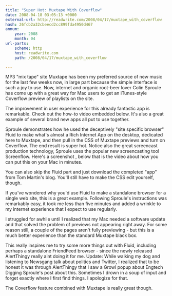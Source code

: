 ```yaml
---
title: "Super Hot: Muxtape With Coverflow"
date: 2008-04-18 03:05:13 +0000
external-url: http://readwrite.com/2008/04/17/muxtape_with_coverflow
hash: 26fcb2a32cbeecd2cc899fda4950d467
annum:
    year: 2008
    month: 04
url-parts:
    scheme: http
    host: readwrite.com
    path: /2008/04/17/muxtape_with_coverflow

---
```


MP3 "mix tape" site Muxtape has been my preferred source of new music for the last few weeks now, in large part because the simple interface is such a joy to use.  Now, internet and organic root-beer lover Colin Sproule has come up with a great way for Mac users to get an iTunes-style Coverflow preview of playlists on the site.  

The improvement in user experience for this already fantastic app is remarkable.  Check out the how-to video embedded below.  It's also a great example of several brand new apps all put to use together.



Sproule demonstrates how he used the deceptively "site specific browser" Fluid to make what's almost a Rich Internet App on the desktop, dedicated here to Muxtape, and then pull in the CSS of Muxtape previews and turn on Coverflow.  The end result is super hot.  Notice also the great screencast production technology, Sproule uses the popular new screencasting tool Screenflow.  Here's a screenshot , below that is the video about how you can put this on your Mac in minutes.






You can also skip the Fluid part and just download the completed "app" from Tom Martin's blog.  You'll still have to make the CSS edit yourself, though.


If you've wondered why you'd use Fluid to make a standalone browser for a single web site, this is a great example.  Following Sproule's instructions was remarkably easy, it took me less than five minutes and added a wrinkle to my internet experience that I expect to use regularly.  


I struggled for awhile until I realized that my Mac needed a software update and that solved the problem of previews not appearing right away.  For some reason still, a couple of the pages aren't fully previewing - but this is a much better experience than the standard Muxtape black box.


This really inspires me to try some more things out with Fluid, including perhaps a standalone FriendFeed browser - since the newly released AlertThingy really aint doing it for me. Update: While walking my dog and listening to Newsgang talk about politics and Twitter, I realized that to be honest it was through AlertThingy that I saw a Growl popup about Engtech Digging Sproule's post about this.  Sometimes I drown in a soup of input and forget exactly where I first find things.  I apologize for that.


The Coverflow feature combined with Muxtape is really great though.
